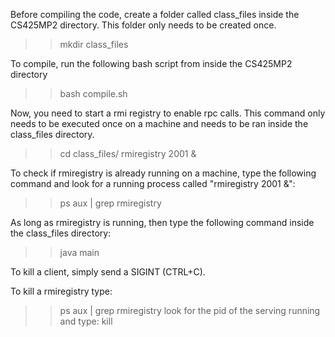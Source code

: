 Before compiling the code, create a folder called class_files inside the CS425MP2 directory. This folder only needs to be created once.
>> mkdir class_files

To compile, run the following bash script from inside the CS425MP2 directory
>> bash compile.sh

Now, you need to start a rmi registry to enable rpc calls. This command only needs to be executed once on a machine and needs to be ran inside the class_files directory.
>> cd class_files/
>> rmiregistry 2001 &

To check if rmiregistry is already running on a machine, type the following command and look for a running process called "rmiregistry 2001 &":
>> ps aux | grep rmiregistry

As long as rmiregistry is running, then type the following command inside the class_files directory:
>> java main

To kill a client, simply send a SIGINT (CTRL+C). 

To kill a rmiregistry type:
>> ps aux | grep rmiregistry
look for the pid of the serving running and type:
>>kill <pid>
